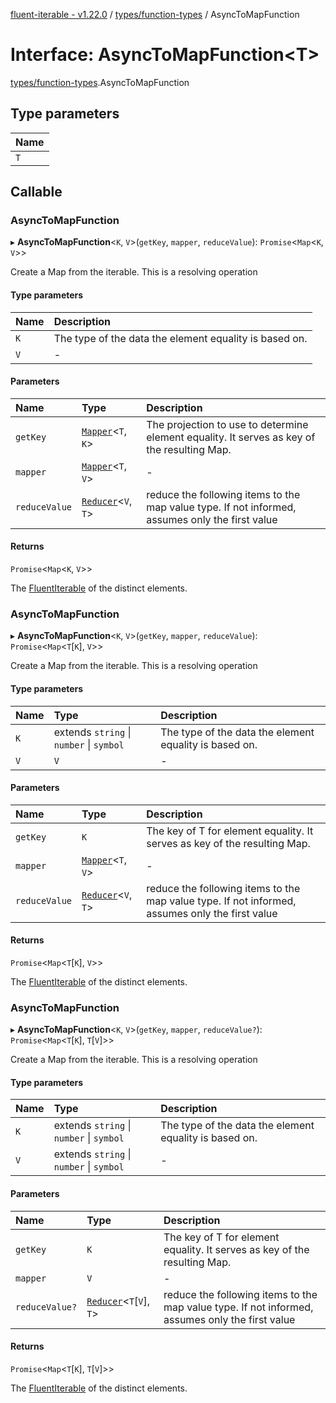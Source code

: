 [fluent-iterable - v1.22.0](../README.md) / [types/function-types](../modules/types_function_types.md) / AsyncToMapFunction

# Interface: AsyncToMapFunction<T\>

[types/function-types](../modules/types_function_types.md).AsyncToMapFunction

## Type parameters

| Name |
| :------ |
| `T` |

## Callable

### AsyncToMapFunction

▸ **AsyncToMapFunction**<`K`, `V`\>(`getKey`, `mapper`, `reduceValue`): `Promise`<`Map`<`K`, `V`\>\>

Create a Map from the iterable. This is a resolving operation

#### Type parameters

| Name | Description |
| :------ | :------ |
| `K` | The type of the data the element equality is based on. |
| `V` | - |

#### Parameters

| Name | Type | Description |
| :------ | :------ | :------ |
| `getKey` | [`Mapper`](index.Mapper.md)<`T`, `K`\> | The projection to use to determine element equality. It serves as key of the resulting Map. |
| `mapper` | [`Mapper`](index.Mapper.md)<`T`, `V`\> | - |
| `reduceValue` | [`Reducer`](index.Reducer.md)<`V`, `T`\> | reduce the following items to the map value type. If not informed, assumes only the first value |

#### Returns

`Promise`<`Map`<`K`, `V`\>\>

The [FluentIterable](index.FluentIterable.md) of the distinct elements.

### AsyncToMapFunction

▸ **AsyncToMapFunction**<`K`, `V`\>(`getKey`, `mapper`, `reduceValue`): `Promise`<`Map`<`T`[`K`], `V`\>\>

Create a Map from the iterable. This is a resolving operation

#### Type parameters

| Name | Type | Description |
| :------ | :------ | :------ |
| `K` | extends `string` \| `number` \| `symbol` | The type of the data the element equality is based on. |
| `V` | `V` | - |

#### Parameters

| Name | Type | Description |
| :------ | :------ | :------ |
| `getKey` | `K` | The key of T for element equality. It serves as key of the resulting Map. |
| `mapper` | [`Mapper`](index.Mapper.md)<`T`, `V`\> | - |
| `reduceValue` | [`Reducer`](index.Reducer.md)<`V`, `T`\> | reduce the following items to the map value type. If not informed, assumes only the first value |

#### Returns

`Promise`<`Map`<`T`[`K`], `V`\>\>

The [FluentIterable](index.FluentIterable.md) of the distinct elements.

### AsyncToMapFunction

▸ **AsyncToMapFunction**<`K`, `V`\>(`getKey`, `mapper`, `reduceValue?`): `Promise`<`Map`<`T`[`K`], `T`[`V`]\>\>

Create a Map from the iterable. This is a resolving operation

#### Type parameters

| Name | Type | Description |
| :------ | :------ | :------ |
| `K` | extends `string` \| `number` \| `symbol` | The type of the data the element equality is based on. |
| `V` | extends `string` \| `number` \| `symbol` | - |

#### Parameters

| Name | Type | Description |
| :------ | :------ | :------ |
| `getKey` | `K` | The key of T for element equality. It serves as key of the resulting Map. |
| `mapper` | `V` | - |
| `reduceValue?` | [`Reducer`](index.Reducer.md)<`T`[`V`], `T`\> | reduce the following items to the map value type. If not informed, assumes only the first value |

#### Returns

`Promise`<`Map`<`T`[`K`], `T`[`V`]\>\>

The [FluentIterable](index.FluentIterable.md) of the distinct elements.
